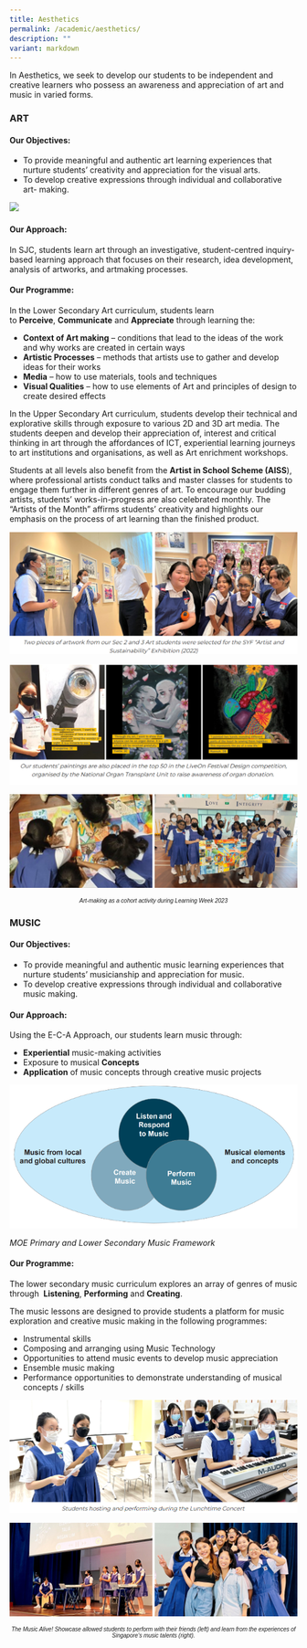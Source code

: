 ```yaml
---
title: Aesthetics
permalink: /academic/aesthetics/
description: ""
variant: markdown
---
```

<style type="text/css">
figcaption 
{
text-align:center;
font-style: italic;
font-family:Arial, sans-serif;
font-size:10px;
}
</style>

In Aesthetics, we seek to develop our students to be independent and creative learners who possess an awareness and appreciation of art and music in varied forms.  

### **ART**

#### **Our Objectives:**
*   To provide meaningful and authentic art learning experiences that nurture students’ creativity and appreciation for the visual arts.&nbsp;
*   To develop creative expressions through individual and collaborative art- making.  

![](/images/Curriculum/Aesthetics/Art/artframework2.png)

#### **Our Approach:**

In SJC, students learn art through an investigative, student-centred inquiry-based learning approach that focuses on their research, idea development, analysis of artworks, and artmaking processes.&nbsp;

#### **Our Programme:**

In the Lower Secondary Art curriculum, students learn to&nbsp;**Perceive**,&nbsp;**Communicate**&nbsp;and&nbsp;**Appreciate**&nbsp;through learning the:  
*   **Context of Art making**&nbsp;– conditions that lead to the ideas of the work and why works are created in certain ways
*   **Artistic Processes**&nbsp;– methods that artists use to gather and develop ideas for their works
*   **Media**&nbsp;– how to use materials, tools and techniques
*   **Visual Qualities**&nbsp;– how to use elements of Art and principles of design to create desired effects

In the Upper Secondary Art curriculum, students develop their technical and explorative skills through exposure to various 2D and 3D art media. The students deepen and develop their appreciation of, interest and critical thinking in art through the affordances of ICT, experiential learning journeys to art institutions and organisations, as well as Art enrichment workshops.

Students at all levels also benefit from the **Artist in School Scheme (AISS**), where professional artists conduct talks and master classes for students to engage them further in different genres of art. To encourage our budding artists, students’ works-in-progress are also celebrated monthly. The “Artists of the Month” affirms students’ creativity and highlights our emphasis on the process of art learning than the finished product.

![](/images/Curriculum/Aesthetics/Art/A2.png)

![](/images/Curriculum/Aesthetics/Art/A3.png)

![](/images/Curriculum/Aesthetics/2023aesthetics1.jpg)

<figcaption>Art-making as a cohort activity during Learning Week 2023
	</figcaption>

### **MUSIC**

#### **Our Objectives:**
*   To provide meaningful and authentic music learning experiences that nurture students’ musicianship and appreciation for music.
*   To develop creative expressions through individual and collaborative music making.

#### **Our Approach:**
Using the E-C-A Approach, our students learn music through:  

*   **Experiential**&nbsp;music-making activities
*   Exposure to musical&nbsp;**Concepts**
*   **Application**&nbsp;of music concepts through creative music projects

![](/images/Curriculum/Aesthetics/Music/M1.png)

_MOE Primary and Lower Secondary Music Framework_

#### **Our Programme:**
The lower secondary music curriculum explores an array of genres of music through&nbsp; **Listening**,&nbsp;**Performing**&nbsp;and&nbsp;**Creating**.  

The music lessons are designed to provide students a platform for music exploration and creative music making in the following programmes:

* Instrumental skills
* Composing and arranging using Music Technology
* Opportunities to attend music events to develop music appreciation
* Ensemble music making
* Performance opportunities to demonstrate understanding of musical concepts / skills

![](/images/Curriculum/Aesthetics/Music/M2.png)

![](/images/Curriculum/Aesthetics/2023aesthetics2.jpg)

<figcaption>The Music Alive! Showcase allowed students to perform with their friends (left) and learn from the experiences of Singapore’s music talents (right).
	</figcaption>